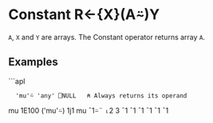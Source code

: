<div style="display: none;">
  ⍨
</div>






<h1 class="heading"><span class="name">Constant</span> <span class="command">R←{X}(A⍨)Y</span></h1>



`A`,  `X` and `Y` are arrays. The Constant operator returns array `A`.

<h2 class="example">Examples</h2>
```apl

      'mu'⍨ 'any' ⎕NULL   ⍝ Always returns its operand
mu
      1E100 ('mu'⍨) 1j1
mu
      ¯1⍨¨ ⍳2 3
¯1 ¯1 ¯1
¯1 ¯1 ¯1

```



